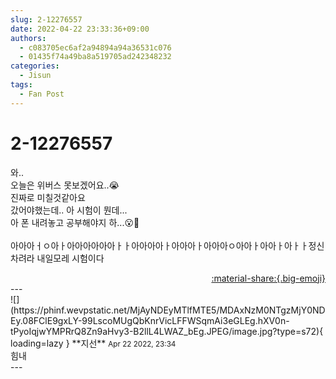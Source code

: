 ```yaml
---
slug: 2-12276557
date: 2022-04-22 23:33:36+09:00
authors:
  - c083705ec6af2a94894a94a36531c076
  - 01435f74a49ba8a519705ad242348232
categories:
  - Jisun
tags:
  - Fan Post
---
```


# 2-12276557

<div class="post-container" markdown="1">
<div class="content-container md-sidebar__scrollwrap" markdown="1">

와..<br>오늘은 위버스 못보겠어요..😭<br>진짜로 미칠것같아요<br>갔어야했는데.. 아 시험이 뭔데...<br>아 폰 내려놓고 공부해야지 하...😮💨<br><br>아아아ㅓㅇ아ㅏ아아아아아아ㅏㅏ아아아아ㅏ아아아ㅏ아아아ㅇ아아ㅏ아아ㅏ아ㅏㅏ정신차려라 내일모레 시험이다

</div>
</div>

<div style="text-align: right;" markdown="1">
<a href="https://weverse.io/fromis9/fanpost/2-12276557" style="text-align: right;">:material-share:{.big-emoji}</a>
</div>
---

<div class="comments-container md-sidebar__scrollwrap" markdown="1">
<div class="comment" markdown="1">
<div class='id-container' markdown="1">
![](https://phinf.wevpstatic.net/MjAyNDEyMTlfMTE5/MDAxNzM0NTgzMjY0NDEy.08FClE9gxLY-99LscoMUgQbKnrVicLFFWSqmAi3eGLEg.hXV0n-tPyoIqjwYMPRrQ8Zn9aHvy3-B2llL4LWAZ_bEg.JPEG/image.jpg?type=s72){ loading=lazy }
**<span class="artist">지선</span>** <small>Apr 22 2022, 23:34</small><br>
</div>
<div class='comment-body' markdown="1">
힘내
</div>
</div>
</div>
---
